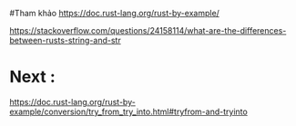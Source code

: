 

#Tham khảo 
https://doc.rust-lang.org/rust-by-example/

https://stackoverflow.com/questions/24158114/what-are-the-differences-between-rusts-string-and-str


# Next : 

https://doc.rust-lang.org/rust-by-example/conversion/try_from_try_into.html#tryfrom-and-tryinto